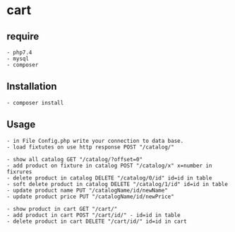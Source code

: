 # cart
## require
    - php7.4
    - mysql
    - composer

## Installation

    - composer install 

## Usage

    - in File Config.php write your connection to data base.
    - load fixtutes on use http response POST "/catalog/"
    
    - show all catalog GET "/catalog/?offset=0"
    - add product on fixture in catalog POST "/catalog/x" x=number in fixrures
    - delete product in catalog DELETE "/catalog/0/id" id=id in table
    - soft delete product in catalog DELETE "/catalog/1/id" id=id in table
    - update product name PUT "/catalogName/id/newName"
    - update product price PUT "/catalogName/id/newPrice"
    
    - show product in cart GET "/cart/"
    - add product in cart POST "/cart/id/" - id=id in table
    - delete product in cart DELETE "/cart/id/" id=id in cart
  